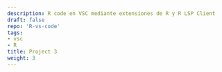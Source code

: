 ```yaml
---
description: R code en VSC mediante extensiones de R y R LSP Client
draft: false
repo: 'R-vs-code'
tags:
- vsc
- R
title: Project 3
weight: 3
---
```

